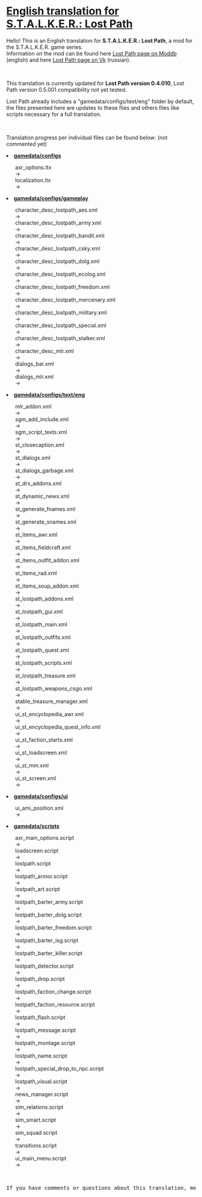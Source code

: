 <h1><a href="https://github.com/thorbits/lost-path-english-translation">English translation for S.T.A.L.K.E.R.: Lost Path</a></h1>

<p>Hello! This is an English translation for <b>S.T.A.L.K.E.R.: Lost Path</b>, a mod for the S.T.A.L.K.E.R. game series.<br>
Information on the mod can be found here <a href="http://www.moddb.com/mods/lost-path">Lost Path page on Moddb</a> (english) and here <a href="http://vk.com/lp_coc">Lost Path page on Vk</a> (russian).</p><br>

<p>This translation is currently updated for <b>Lost Path version 0.4.010</b>, Lost Path version 0.5.001 compatibility not yet tested.</p>

<p>Lost Path already includes a "gamedata/configs/text/eng" folder by default, the files presented here are updates to these files and others files like scripts necessary for a full translation.</p><br>

<p>Translation progress per individual files can be found below: (not commented yet)</p>

<p><strong><li><a href="https://github.com/thorbits/lost-path-english-translation/tree/master/gamedata/configs">gamedata/configs</a></strong></p>
<ul>
axr_options.ltx
<br> &rarr; <br>
localization.ltx
<br> &rarr; <br>
</ul></li>

<p><li><strong><a href="https://github.com/thorbits/lost-path-english-translation/tree/master/gamedata/configs/gameplay">gamedata/configs/gameplay</a></strong></p>
<ul>
character_desc_lostpath_aes.xml
<br> &rarr; <br>
character_desc_lostpath_army.xml
<br> &rarr; <br>
character_desc_lostpath_bandit.xml
<br> &rarr; <br>
character_desc_lostpath_csky.xml
<br> &rarr; <br>
character_desc_lostpath_dolg.xml
<br> &rarr; <br>
character_desc_lostpath_ecolog.xml
<br> &rarr; <br>
character_desc_lostpath_freedom.xml
<br> &rarr; <br>
character_desc_lostpath_mercenary.xml
<br> &rarr; <br>
character_desc_lostpath_military.xml
<br> &rarr; <br>
character_desc_lostpath_special.xml
<br> &rarr; <br>
character_desc_lostpath_stalker.xml
<br> &rarr; <br>
character_desc_mlr.xml
<br> &rarr; <br>
dialogs_bar.xml
<br> &rarr; <br>
dialogs_mlr.xml
<br> &rarr; <br>
</ul></li>

<p><li><strong><a href="https://github.com/thorbits/lost-path-english-translation/tree/master/gamedata/configs/text/eng">gamedata/configs/text/eng</a></strong></p>
<ul>
mlr_addon.xml
<br> &rarr; <br>
sgm_add_include.xml
<br> &rarr; <br>
sgm_script_texts.xml
<br> &rarr; <br>
st_closecaption.xml
<br> &rarr; <br>
st_dialogs.xml
<br> &rarr; <br>
st_dialogs_garbage.xml
<br> &rarr; <br>
st_drx_addons.xml
<br> &rarr; <br>
st_dynamic_news.xml
<br> &rarr; <br>
st_generate_fnames.xml
<br> &rarr; <br>
st_generate_snames.xml
<br> &rarr; <br>
st_items_awr.xml
<br> &rarr; <br>
st_items_fieldcraft.xml
<br> &rarr; <br>
st_items_outfit_addon.xml
<br> &rarr; <br>
st_items_rad.xml
<br> &rarr; <br>
st_items_soup_addon.xml
<br> &rarr; <br>
st_lostpath_addons.xml
<br> &rarr; <br>
st_lostpath_gui.xml
<br> &rarr; <br>
st_lostpath_main.xml
<br> &rarr; <br>
st_lostpath_outfits.xml
<br> &rarr; <br>
st_lostpath_quest.xml
<br> &rarr; <br>
st_lostpath_scripts.xml
<br> &rarr; <br>
st_lostpath_treasure.xml
<br> &rarr; <br>
st_lostpath_weapons_csgo.xml
<br> &rarr; <br>
stable_treasure_manager.xml
<br> &rarr; <br>
ui_st_encyclopedia_awr.xml
<br> &rarr; <br>
ui_st_encyclopedia_quest_info.xml
<br> &rarr; <br>
ui_st_faction_starts.xml
<br> &rarr; <br>
ui_st_loadscreen.xml
<br> &rarr; <br>
ui_st_mm.xml
<br> &rarr; <br>
ui_st_screen.xml
<br> &rarr; <br>
</ul></li>

<p><li><strong><a href="https://github.com/thorbits/lost-path-english-translation/tree/master/gamedata/configs/ui">gamedata/configs/ui</a></strong></p>
<ul>
ui_ami_position.xml
<br> &rarr; <br>
</ul></li>

<p><strong><li><a href="https://github.com/thorbits/lost-path-english-translation/tree/master/gamedata/scripts">gamedata/scripts</a></strong></p>
<ul>
axr_main_options.script
<br> &rarr; <br>
loadscreen.script
<br> &rarr; <br>
lostpath.script
<br> &rarr; <br>
lostpath_armor.script
<br> &rarr; <br>
lostpath_art.script
<br> &rarr; <br>
lostpath_barter_army.script
<br> &rarr; <br>
lostpath_barter_dolg.script
<br> &rarr; <br>
lostpath_barter_freedom.script
<br> &rarr; <br>
lostpath_barter_isg.script
<br> &rarr; <br>
lostpath_barter_killer.script
<br> &rarr; <br>
lostpath_detector.script
<br> &rarr; <br>
lostpath_drop.script
<br> &rarr; <br>
lostpath_faction_change.script
<br> &rarr; <br>
lostpath_faction_resource.script
<br> &rarr; <br>
lostpath_flash.script
<br> &rarr; <br>
lostpath_message.script
<br> &rarr; <br>
lostpath_montage.script
<br> &rarr; <br>
lostpath_name.script
<br> &rarr; <br>
lostpath_special_drop_to_npc.script
<br> &rarr; <br>
lostpath_visual.script
<br> &rarr; <br>
news_manager.script
<br> &rarr; <br>
sim_relations.script
<br> &rarr; <br>
sim_smart.script
<br> &rarr; <br>
sim_squad.script
<br> &rarr; <br>
transitions.script
<br> &rarr; <br>
ui_main_menu.script
<br> &rarr; <br>
</ul></li>
<br>
<pre>If you have comments or questions about this translation, message me on <a href="http://www.moddb.com/members/thorbits">Moddb</a>.</pre>
